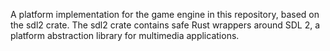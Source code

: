 A platform implementation for the game engine in this repository, based on the
sdl2 crate. The sdl2 crate contains safe Rust wrappers around SDL 2, a platform
abstraction library for multimedia applications.
